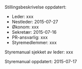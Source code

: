 Stillingsbeskrivelse oppdatert:

* Leder: xxx
* Nestleder: 2015-07-27
* Økonom: xxx
* Sekretær: 2015-07-16
* PR-ansvarlig: xxx
* Styremedlemmer: xxx


Styremanual sjekket av leder: xxx

Styremanual oppdatert: 2015-07-17
  
  
  
  